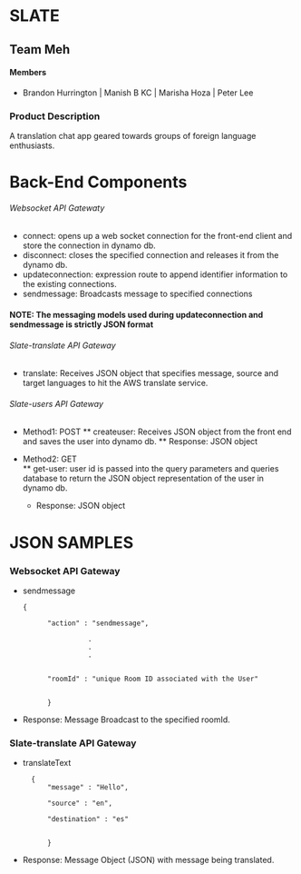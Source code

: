 # SLATE

## Team Meh

#### Members
 * Brandon Hurrington | Manish B KC | Marisha Hoza | Peter Lee
 
### Product Description
A translation chat app geared towards groups of foreign language enthusiasts.   
# Back-End Components
   ###### Websocket API Gatewaty       
  * connect: opens up a web socket connection for the front-end client and store the connection in dynamo db. 
  * disconnect: closes the specified connection and releases it from the dynamo db. 
  * updateconnection: expression route to append identifier information to the existing connections.         
  * sendmessage: Broadcasts message to specified connections
  #### NOTE: The messaging models used during updateconnection and sendmessage is strictly JSON format
  
  ###### Slate-translate API Gateway         
  * translate: Receives JSON object that specifies message, source and target languages to hit the AWS translate service.
  
 ###### Slate-users API Gateway
  * Method1: POST
      ** createuser: Receives JSON object from the front end and saves the user into dynamo db.
      ** Response: JSON object
      
  * Method2: GET   
      ** get-user: user id is passed into the query parameters and queries database to return the JSON object representation                      of the user in dynamo db. 
      * Response: JSON object
  
# JSON SAMPLES 
  ### Websocket API Gateway  
  * sendmessage
  
        
        {

              "action" : "sendmessage",
             
                        .
                        .
                        .


              "roomId" : "unique Room ID associated with the User"
              
              
              }
              
   * Response: Message Broadcast to the specified roomId.
   
  ### Slate-translate API Gateway  
  * translateText
  
          {
              "message" : "Hello",
              
              "source" : "en",
              
              "destination" : "es"
              
     
              }
              
              
   * Response: Message Object (JSON) with message being translated. 
   

      

